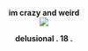 <p align="center">
  <b>im crazy and weird</b><br>
  
  <img src="https://github.com/user-attachments/assets/ad8a5c49-a7a7-444d-8fff-3735a09f6fc0">


<p align="center">
<b>delusional . 18 . </b><br>

</p>

